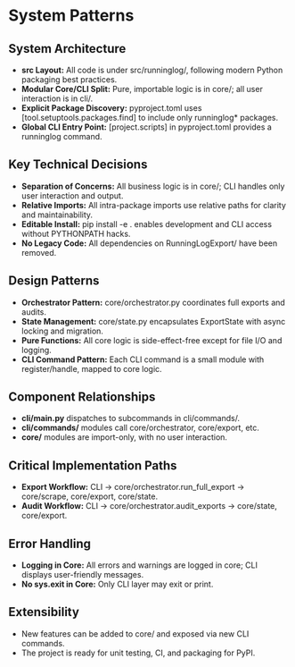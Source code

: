 # System Patterns

## System Architecture

- **src Layout:** All code is under src/runninglog/, following modern Python packaging best practices.
- **Modular Core/CLI Split:** Pure, importable logic is in core/; all user interaction is in cli/.
- **Explicit Package Discovery:** pyproject.toml uses [tool.setuptools.packages.find] to include only runninglog* packages.
- **Global CLI Entry Point:** [project.scripts] in pyproject.toml provides a runninglog command.

## Key Technical Decisions

- **Separation of Concerns:** All business logic is in core/; CLI handles only user interaction and output.
- **Relative Imports:** All intra-package imports use relative paths for clarity and maintainability.
- **Editable Install:** pip install -e . enables development and CLI access without PYTHONPATH hacks.
- **No Legacy Code:** All dependencies on RunningLogExport/ have been removed.

## Design Patterns

- **Orchestrator Pattern:** core/orchestrator.py coordinates full exports and audits.
- **State Management:** core/state.py encapsulates ExportState with async locking and migration.
- **Pure Functions:** All core logic is side-effect-free except for file I/O and logging.
- **CLI Command Pattern:** Each CLI command is a small module with register/handle, mapped to core logic.

## Component Relationships

- **cli/main.py** dispatches to subcommands in cli/commands/.
- **cli/commands/** modules call core/orchestrator, core/export, etc.
- **core/** modules are import-only, with no user interaction.

## Critical Implementation Paths

- **Export Workflow:** CLI → core/orchestrator.run_full_export → core/scrape, core/export, core/state.
- **Audit Workflow:** CLI → core/orchestrator.audit_exports → core/state, core/export.

## Error Handling

- **Logging in Core:** All errors and warnings are logged in core; CLI displays user-friendly messages.
- **No sys.exit in Core:** Only CLI layer may exit or print.

## Extensibility

- New features can be added to core/ and exposed via new CLI commands.
- The project is ready for unit testing, CI, and packaging for PyPI.
